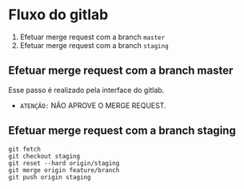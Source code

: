 # Fluxo do gitlab
1. Efetuar merge request com a branch `master`
2. Efetuar merge request com a branch `staging`

## Efetuar merge request com a branch master
Esse passo é realizado pela interface do gitlab.
- `ATENÇÃO:` NÃO APROVE O MERGE REQUEST.

## Efetuar merge request com a branch staging
```git
git fetch
git checkout staging
git reset --hard origin/staging
git merge origin feature/branch
git push origin staging
```